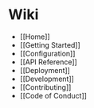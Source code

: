 # Wiki

- [[Home]]
- [[Getting Started]]
- [[Configuration]]
- [[API Reference]]
- [[Deployment]]
- [[Development]]
- [[Contributing]]
- [[Code of Conduct]]
